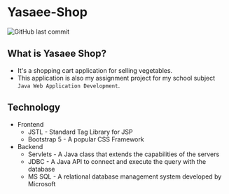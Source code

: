 # Yasaee-Shop
![GitHub last commit](https://img.shields.io/github/last-commit/thinhle19/yasaee-shop)
## What is Yasaee Shop?
- It's a shopping cart application for selling vegetables.
- This application is also my assignment project for my school subject `Java Web Application Development`.

## Technology
- Frontend
  - JSTL - Standard Tag Library for JSP
  - Bootstrap 5 - A popular CSS Framework
- Backend
  - Servlets - A Java class that extends the capabilities of the servers
  - JDBC - A Java API to connect and execute the query with the database
  - MS SQL - A relational database management system developed by Microsoft

